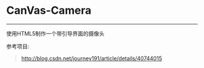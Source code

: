 # CanVas-Camera
---
使用HTML5制作一个带引导界面的摄像头

参考项目:
> http://blog.csdn.net/journey191/article/details/40744015